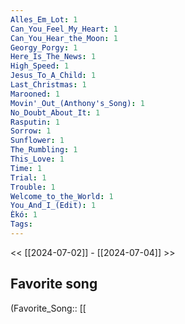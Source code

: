 ```yaml
---
Alles_Em_Lot: 1
Can_You_Feel_My_Heart: 1
Can_You_Hear_the_Moon: 1
Georgy_Porgy: 1
Here_Is_The_News: 1
High_Speed: 1
Jesus_To_A_Child: 1
Last_Christmas: 1
Marooned: 1
Movin'_Out_(Anthony's_Song): 1
No_Doubt_About_It: 1
Rasputin: 1
Sorrow: 1
Sunflower: 1
The_Rumbling: 1
This_Love: 1
Time: 1
Trial: 1
Trouble: 1
Welcome_to_the_World: 1
You_And_I_(Edit): 1
Èkó: 1
Tags: 
---
```

 << [[2024-07-02]] - [[2024-07-04]] >> 
## Favorite song
(Favorite_Song:: [[
